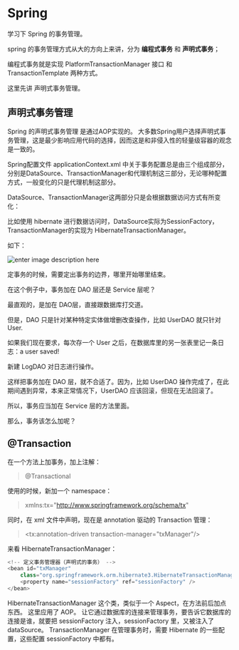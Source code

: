 # Spring

学习下 Spring 的事务管理。

spring 的事务管理方式从大的方向上来讲，分为 **编程式事务** 和 **声明式事务**； 

编程式事务就是实现 PlatformTransactionManager 接口 和 TransactionTemplate 两种方式。 

这里先讲 声明式事务管理。

## 声明式事务管理

Spring 的声明式事务管理 是通过AOP实现的。
大多数Spring用户选择声明式事务管理，这是最少影响应用代码的选择，因而这是和非侵入性的轻量级容器的观念是一致的。

Spring配置文件 applicationContext.xml 中关于事务配置总是由三个组成部分，分别是DataSource、TransactionManager和代理机制这三部分，无论哪种配置方式，一般变化的只是代理机制这部分。 

DataSource、TransactionManager这两部分只是会根据数据访问方式有所变化：  

比如使用 hibernate 进行数据访问时，DataSource实际为SessionFactory，TransactionManager的实现为 HibernateTransactionManager。

如下：

![enter image description here](http://oimbmvqt3.bkt.clouddn.com/%E4%BA%8B%E5%8A%A1%E7%AE%A1%E7%90%86.PNG)

定事务的时候，需要定出事务的边界，哪里开始哪里结束。

在这个例子中，事务加在 DAO 层还是 Service 层呢？

最直观的，是加在 DAO层，直接跟数据库打交道。

但是，DAO 只是针对某种特定实体做增删改查操作，比如 UserDAO 就只针对 User.

如果我们现在要求，每次存一个 User 之后，在数据库里的另一张表里记一条日志：a user saved! 

新建 LogDAO 对日志进行操作。

这样把事务加在 DAO 层，就不合适了。因为，比如 UserDAO 操作完成了，在此期间遇到异常，本来正常情况下，UserDAO 应该回滚，但现在无法回滚了。

所以，事务应当加在 Service 层的方法里面。

那么，事务该怎么加呢？

## @Transaction

在一个方法上加事务，加上注解：

>@Transactional

使用的时候，新加一个 namespace：

>xmlns:tx="http://www.springframework.org/schema/tx"

同时，在 xml 文件中声明，现在是 annotation 驱动的 Transaction 管理：

><tx:annotation-driven transaction-manager="txManager"/>

来看 HibernateTransactionManager：

```java
<!-- 定义事务管理器（声明式的事务） -->
<bean id="txManager"
	class="org.springframework.orm.hibernate3.HibernateTransactionManager">
	<property name="sessionFactory" ref="sessionFactory" />
</bean>
```
HibernateTransactionManager 这个类，类似于一个 Aspect，在方法前后加点东西。 这里应用了 AOP。
让它通过数据库的连接来管理事务，要告诉它数据库的连接是谁，就要把 sessionFactory 注入，sessionFactory 里，又被注入了 dataSource。
TransactionManager 在管理事务时，需要 Hibernate 的一些配置，这些配置 sessionFactory 中都有。


